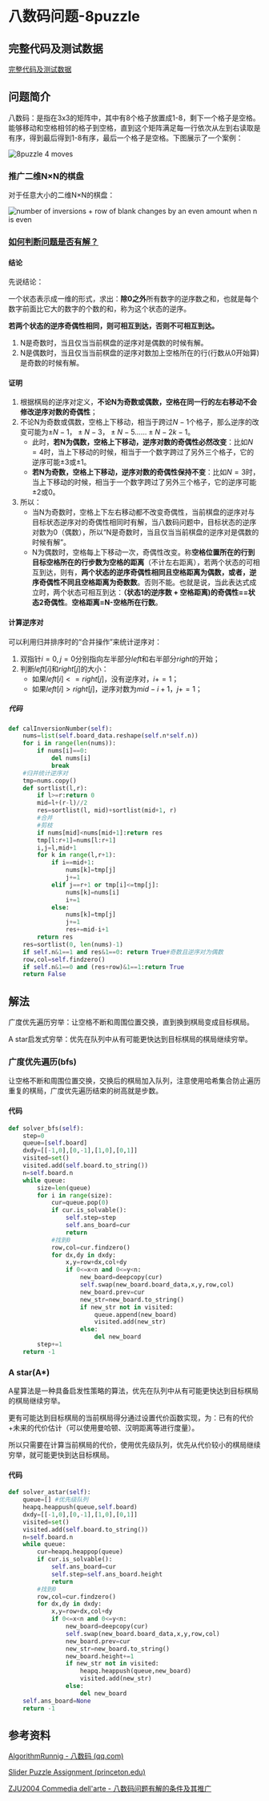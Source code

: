 # 八数码问题-8puzzle

## 完整代码及测试数据

[完整代码及测试数据](https://github.com/ifwind/Algorithm-hands-on/tree/main/8puzzle)

## 问题简介

八数码：是指在3x3的矩阵中，其中有8个格子放置成1-8，剩下一个格子是空格。能够移动和空格相邻的格子到空格，直到这个矩阵满足每一行依次从左到右读取是有序，得到最后得到1-8有序，最后一个格子是空格。下图展示了一个案例：

![8puzzle 4 moves](https://www.cs.princeton.edu/courses/archive/fall18/cos226/assignments/8puzzle/images/4moves.png)

### 推广二维N×N的棋盘 

对于任意大小的二维N×N的棋盘：

![number of inversions + row of blank changes by an even amount when n is even](https://www.cs.princeton.edu/courses/archive/fall18/cos226/assignments/8puzzle/images/inversions3.png)

### [如何判断问题是否有解？](https://blog.csdn.net/tiaotiaoyly/article/details/2008233)

#### 结论

先说结论：

一个状态表示成一维的形式，求出：**除0之外**所有数字的逆序数之和，也就是每个数字前面比它大的数字的个数的和，称为这个状态的逆序。

**若两个状态的逆序奇偶性相同，则可相互到达，否则不可相互到达。**

1. N是奇数时，当且仅当当前棋盘的逆序对是偶数的时候有解。
2. N是偶数时，当且仅当当前棋盘的逆序对数加上空格所在的行(行数从0开始算)是奇数的时候有解。

#### 证明

1. 根据棋局的逆序对定义，**不论N为奇数或偶数，空格在同一行的左右移动不会修改逆序对数的奇偶性**；
2. 不论N为奇数或偶数，空格上下移动，相当于跨过$N-1$个格子，那么逆序的改变可能为$±N-1，±N-3，±N-5 …… ±N-2k-1$。
   - 此时，**若N为偶数，空格上下移动，逆序对数的奇偶性必然改变**：比如$N=4$时，当上下移动的时候，相当于一个数字跨过了另外三个格子，它的逆序可能$±3$或$±1$。
   - **若N为奇数，空格上下移动，逆序对数的奇偶性保持不变**：比如$N=3$时，当上下移动的时候，相当于一个数字跨过了另外三个格子，它的逆序可能$±2$或$0$。
3. 所以：
   - 当N为奇数时，空格上下左右移动都不改变奇偶性，当前棋盘的逆序对与目标状态逆序对的奇偶性相同时有解，当八数码问题中，目标状态的逆序对数为0（偶数），所以“N是奇数时，当且仅当当前棋盘的逆序对是偶数的时候有解”。
   - N为偶数时，空格每上下移动一次，奇偶性改变。称**空格位置所在的行到目标空格所在的行步数为空格的距离**（不计左右距离），若两个状态的可相互到达，则有，**两个状态的逆序奇偶性相同且空格距离为偶数，或者，逆序奇偶性不同且空格距离为奇数数**。否则不能。也就是说，当此表达式成立时，两个状态可相互到达：**（状态1的逆序数 + 空格距离)的奇偶性==状态2奇偶性**。**空格距离=N-空格所在行数**。

#### 计算逆序对

可以利用归并排序时的“合并操作”来统计逆序对：

1. 双指针$i=0,j=0$分别指向左半部分$left$和右半部分$right$的开始；
2. 判断$left[i]$和$right[j]$的大小：
   - 如果$left[i]<=right[j]$，没有逆序对，$i+=1$；
   - 如果$left[i]>right[j]$，逆序对数为$mid-i+1$，$j+=1$；

##### 代码

```python
def calInversionNumber(self):
	nums=list(self.board_data.reshape(self.n*self.n))
	for i in range(len(nums)):
		if nums[i]==0:
			del nums[i]
			break
	#归并统计逆序对
	tmp=nums.copy()
	def sortlist(l,r):
		if l>=r:return 0
		mid=l+(r-l)//2
		res=sortlist(l, mid)+sortlist(mid+1, r)
		#合并
		#剪枝
		if nums[mid]<nums[mid+1]:return res
		tmp[l:r+1]=nums[l:r+1]
		i,j=l,mid+1
		for k in range(l,r+1):
			if i==mid+1:
				nums[k]=tmp[j]
				j+=1
			elif j==r+1 or tmp[i]<=tmp[j]:
				nums[k]=nums[i]
				i+=1
			else:
				nums[k]=tmp[j]
				j+=1
				res+=mid-i+1
		return res
	res=sortlist(0, len(nums)-1)
	if self.n&1==1 and res&1==0: return True#奇数且逆序对为偶数
	row,col=self.findzero()
	if self.n&1==0 and (res+row)&1==1:return True
	return False
```

## 解法

广度优先遍历穷举：让空格不断和周围位置交换，直到换到棋局变成目标棋局。

A star启发式穷举：优先在队列中从有可能更快达到目标棋局的棋局继续穷举。

### 广度优先遍历(bfs)

让空格不断和周围位置交换，交换后的棋局加入队列，注意使用哈希集合防止遍历重复的棋局，广度优先遍历结束的树高就是步数。

#### 代码

```python
def solver_bfs(self):
	step=0
	queue=[self.board]
	dxdy=[[-1,0],[0,-1],[1,0],[0,1]]
	visited=set()
	visited.add(self.board.to_string())
	n=self.board.n
	while queue:
		size=len(queue)
		for i in range(size):
			cur=queue.pop(0)
			if cur.is_solvable():
				self.step=step
				self.ans_board=cur
				return 
			#找到0
			row,col=cur.findzero()
			for dx,dy in dxdy:
				x,y=row+dx,col+dy
				if 0<=x<n and 0<=y<n:
					new_board=deepcopy(cur)
					self.swap(new_board.board_data,x,y,row,col)
					new_board.prev=cur
					new_str=new_board.to_string()
					if new_str not in visited:
						queue.append(new_board)
						visited.add(new_str)
					else:
						del new_board
		step+=1
	return -1
```

### A star(A*)

A星算法是一种具备启发性策略的算法，优先在队列中从有可能更快达到目标棋局的棋局继续穷举。

更有可能达到目标棋局的当前棋局得分通过设置代价函数实现，为：已有的代价+未来的代价估计（可以使用曼哈顿、汉明距离等进行度量）。

所以只需要在计算当前棋局的代价，使用优先级队列，优先从代价较小的棋局继续穷举，就可能更快到达目标棋局。

#### 代码

```python
def solver_astar(self):
	queue=[] #优先级队列
	heapq.heappush(queue,self.board)
	dxdy=[[-1,0],[0,-1],[1,0],[0,1]]
	visited=set()
	visited.add(self.board.to_string())
	n=self.board.n
	while queue:
		cur=heapq.heappop(queue)
		if cur.is_solvable():
			self.ans_board=cur
			self.step=self.ans_board.height
			return 
		#找到0
		row,col=cur.findzero()
		for dx,dy in dxdy:
			x,y=row+dx,col+dy
			if 0<=x<n and 0<=y<n:
				new_board=deepcopy(cur)
				self.swap(new_board.board_data,x,y,row,col)
				new_board.prev=cur
				new_str=new_board.to_string()
				new_board.height+=1
				if new_str not in visited:
					heapq.heappush(queue,new_board)
					visited.add(new_str)
				else:
					del new_board
	self.ans_board=None
	return -1
```

## 参考资料

[AlgorithmRunnig - 八数码 (qq.com)](https://mp.weixin.qq.com/s/K_u8daOyTEChTgFk0GQlBw)

[Slider Puzzle Assignment (princeton.edu)](https://www.cs.princeton.edu/courses/archive/fall18/cos226/assignments/8puzzle/specification.php#optimizations)

[ZJU2004 Commedia dell'arte - 八数码问题有解的条件及其推广](https://blog.csdn.net/tiaotiaoyly/article/details/2008233)